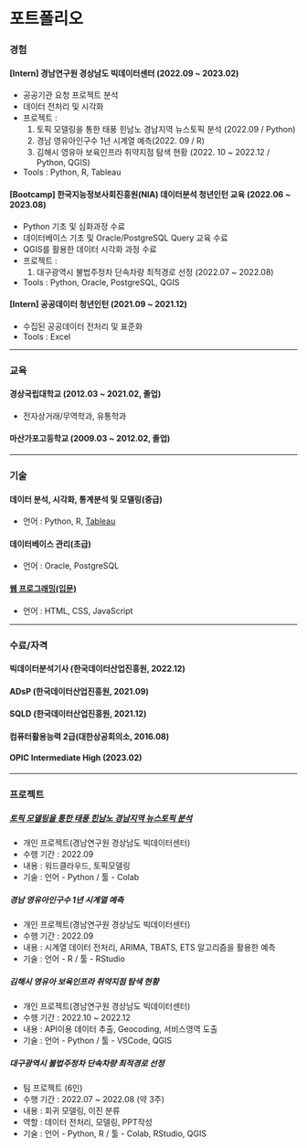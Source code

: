 # 포트폴리오

### 경험

#### [Intern] 경남연구원 경상남도 빅데이터센터 (2022.09 ~ 2023.02)
 * 공공기관 요청 프로젝트 분석
 * 데이터 전처리 및 시각화
 * 프로젝트 : 
   1. 토픽 모델링을 통한 태풍 힌남노 경남지역 뉴스토픽 분석 (2022.09 / Python)
   2. 경남 영유아인구수 1년 시계열 예측(2022. 09 / R)
   3. 김해시 영유아 보육인프라 취약지점 탐색 현황 (2022. 10 ~ 2022.12 / Python, QGIS)
 * Tools : Python, R, Tableau

#### [Bootcamp] 한국지능정보사회진흥원(NIA) 데이터분석 청년인턴 교육 (2022.06 ~ 2023.08)
 * Python 기초 및 심화과정 수료 
 * 데이터베이스 기초 및 Oracle/PostgreSQL Query 교육 수료
 * QGIS를 활용한 데이터 시각화 과정 수료
 * 프로젝트 : 
   1. 대구광역시 불법주정차 단속차량 최적경로 선정 (2022.07 ~ 2022.08)
 * Tools : Python, Oracle, PostgreSQL, QGIS

#### [Intern] 공공데이터 청년인턴 (2021.09 ~ 2021.12)
 * 수집된 공공데이터 전처리 및 표준화
 * Tools : Excel 

***

### 교육

#### 경상국립대학교 (2012.03 ~ 2021.02, 졸업)
 * 전자상거래/무역학과, 유통학과

#### 마산가포고등학교 (2009.03 ~ 2012.02, 졸업)

***

### 기술

#### 데이터 분석, 시각화, 통계분석 및 모델링(중급)
 * 언어 : Python, R, [Tableau](https://public.tableau.com/app/profile/seokjun.han/viz/Worldsuicidechart19852015/1)

#### 데이터베이스 관리(초급)
 * 언어 : Oracle, PostgreSQL

#### [웹 프로그래밍(입문)](https://joonie7737.github.io/My_brand_new_web/index.html)
 * 언어 : HTML, CSS, JavaScript

***

### 수료/자격

#### 빅데이터분석기사 (한국데이터산업진흥원, 2022.12)

#### ADsP (한국데이터산업진흥원, 2021.09)

#### SQLD (한국데이터산업진흥원, 2021.12)

#### 컴퓨터활용능력 2급(대한상공회의소, 2016.08)

#### OPIC Intermediate High (2023.02)

***

### 프로젝트

##### [토픽 모델링을 통한 태풍 힌남노 경남지역 뉴스토픽 분석](Hinnamno_LDA/readme.md)
 * 개인 프로젝트(경남연구원 경상남도 빅데이터센터)
 * 수행 기간 : 2022.09
 * 내용 : 워드클라우드, 토픽모델링
 * 기술 : 언어 - Python / 툴 - Colab

##### 경남 영유아인구수 1년 시계열 예측
 * 개인 프로젝트(경남연구원 경상남도 빅데이터센터)
 * 수행 기간 : 2022.09
 * 내용 : 시계열 데이터 전처리, ARIMA, TBATS, ETS 알고리즘을 활용한 예측
 * 기술 : 언어 - R / 툴 - RStudio

##### 김해시 영유아 보육인프라 취약지점 탐색 현황
 * 개인 프로젝트(경남연구원 경상남도 빅데이터센터)
 * 수행 기간 : 2022.10 ~ 2022.12
 * 내용 : API이용 데이터 추출, Geocoding, 서비스영역 도출
 * 기술 : 언어 - Python / 툴 - VSCode, QGIS

##### 대구광역시 불법주정차 단속차량 최적경로 선정
 * 팀 프로젝트 (6인)
 * 수행 기간 : 2022.07 ~ 2022.08 (약 3주)
 * 내용 : 회귀 모델링, 이진 분류
 * 역할 : 데이터 전처리, 모델링, PPT작성
 * 기술 : 언어 - Python, R / 툴 - Colab, RStudio, QGIS


